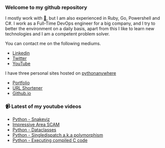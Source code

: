 ### Welcome to my github repository

I mostly work with [:snake:](https://www.python.org/), but I am also experienced in Ruby, Go, Powershell and C#. I work as a Full-Time DevOps engineer for a big company, and I try to better the environment on a daily basis, apart from this I like to learn new technologies and I am a competent problem solver.

You can contact me on the following mediums.
- [Linkedin](https://www.linkedin.com/in/r3ap3rpy)
- [Twitter](https://twitter.com/r3ap3rpy)
- [YouTube](https://www.youtube.com/channel/UC1qkMXH8d2I9DDAtBSeEHqg)

I have three personal sites hosted on [pythonanywhere](https://www.pythonanywhere.com/)
- [Portfolio](http://r3ap3rpy.pythonanywhere.com/)
- [URL Shortener](http://shortenpy.pythonanywhere.com/)
- [Github.io](https://r3ap3rpy.github.io/)

### :video_camera: Latest of my youtube videos
<!-- YOUTUBE:START -->
- [Python - Snakeviz](https://www.youtube.com/watch?v=qhb7cehwChc)
- [Impressive Area SCAM](https://www.youtube.com/watch?v=ffRs2NHnFYE)
- [Python - Dataclasses](https://www.youtube.com/watch?v=GiqLiuJPgbo)
- [Python - Singledispatch a.k.a  polymorphism](https://www.youtube.com/watch?v=bXiaybScLio)
- [Python - Executing compiled C code](https://www.youtube.com/watch?v=f9CkQURvL00)
<!-- YOUTUBE:END -->

